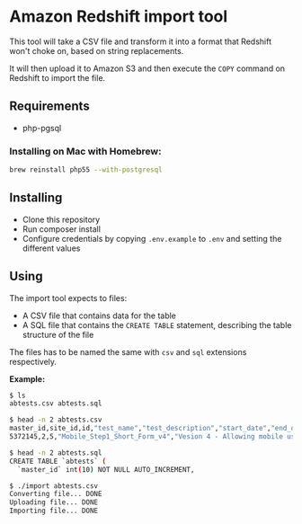 # Amazon Redshift import tool
This tool will take a CSV file and transform it into a format that Redshift won't choke on, based on string replacements.

It will then upload it to Amazon S3 and then execute the `COPY` command on Redshift to import the file.

## Requirements
* php-pgsql

### Installing on Mac with Homebrew:
```bash
brew reinstall php55 --with-postgresql
```

## Installing
* Clone this repository
* Run composer install
* Configure credentials by copying `.env.example` to `.env` and setting the different values

## Using
The import tool expects to files:
* A CSV file that contains data for the table
* A SQL file that contains the `CREATE TABLE` statement, describing the table structure of the file

The files has to be named the same with `csv` and `sql` extensions respectively.

**Example:**
```bash
$ ls
abtests.csv	abtests.sql

$ head -n 2 abtests.csv
master_id,site_id,id,"test_name","test_description","start_date","end_date","update_end_date","experience_end_date",is_active,assign_new_members,assign_existing_members,assign_freetrial_new_members,assign_freetrial_step1_members,assign_freetrial_step1_visits,assign_join_step1_members,assign_join_step1_visits,assign_join_step0_visits,even_split_across_segments,"additional_notes"
5372145,2,5,"Mobile_Step1_Short_Form_v4","Vesion 4 - Allowing mobile users to sign up with only name and email","2014-01-10 09:40:00","2014-07-19 18:10:35","0000-00-00 00:00:00","0000-00-00 00:00:00",0,0,0,0,0,0,0,0,0,0,NULL

$ head -n 2 abtests.sql
CREATE TABLE `abtests` (
  `master_id` int(10) NOT NULL AUTO_INCREMENT,

$ ./import abtests.csv
Converting file... DONE
Uploading file... DONE
Importing file... DONE
```
